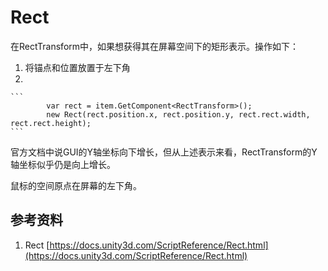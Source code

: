 # Rect

在RectTransform中，如果想获得其在屏幕空间下的矩形表示。操作如下：

1. 将锚点和位置放置于左下角
2.

    ```
            var rect = item.GetComponent<RectTransform>();
            new Rect(rect.position.x, rect.position.y, rect.rect.width, rect.rect.height);
    ```

官方文档中说GUI的Y轴坐标向下增长，但从上述表示来看，RectTransform的Y轴坐标似乎仍是向上增长。

鼠标的空间原点在屏幕的左下角。

## 参考资料

1. Rect [https://docs.unity3d.com/ScriptReference/Rect.html](https://docs.unity3d.com/ScriptReference/Rect.html)
